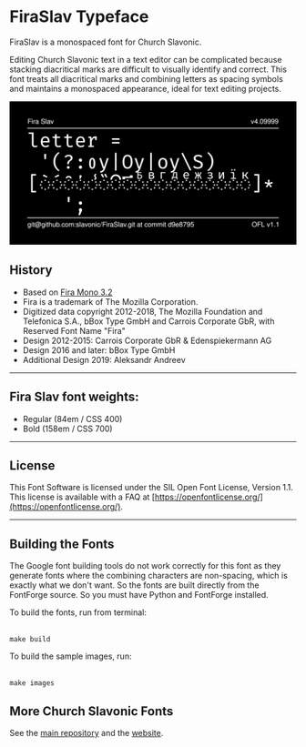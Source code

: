 # FiraSlav Typeface

FiraSlav is a monospaced font for Church Slavonic.

Editing Church Slavonic text in a text editor can be complicated because
stacking diacritical marks are difficult to visually identify and correct.
This font treats all diacritical marks and combining letters as spacing
symbols and maintains a monospaced appearance, ideal for text editing projects.

![Sample Image](documentation/image2.png)

## History

- Based on [Fira Mono 3.2](https://github.com/bBoxType/FiraSans)
- Fira is a trademark of The Mozilla Corporation.
- Digitized data copyright 2012-2018, The Mozilla Foundation and Telefonica S.A., bBox Type GmbH and Carrois Corporate GbR, with Reserved Font Name "Fira" 
- Design 2012-2015: Carrois Corporate GbR & Edenspiekermann AG
- Design 2016 and later: bBox Type GmbH
- Additional Design 2019: Aleksandr Andreev

_ _ _ _ _ _ _ _ _ _ _ _ _ _ _ _ _ _ _ _

## Fira Slav font weights:

* Regular 		(84em / CSS 400)
* Bold  		(158em / CSS 700)
_ _ _ _ _ _ _ _ _ _ _ _ _ _ _ _ _ _ _ _

## License

This Font Software is licensed under the SIL Open Font License,
Version 1.1. This license is available with a FAQ at
[https://openfontlicense.org/](https://openfontlicense.org/).
_ _ _ _ _ _ _ _ _ _ _ _ _ _ _ _ _ _ _ _

## Building the Fonts

The Google font building tools do not work correctly for this font as
they generate fonts where the combining characters are non-spacing, which
is exactly what we don't want. So the fonts are built directly from the 
FontForge source. So you must have Python and FontForge installed.

To build the fonts, run from terminal:

```

make build

```

To build the sample images, run:

```

make images

```

## More Church Slavonic Fonts

See the [main repository](https://github.com/typiconman/fonts-cu/issues) and the [website](https://sci.ponomar.net/fonts.html).
